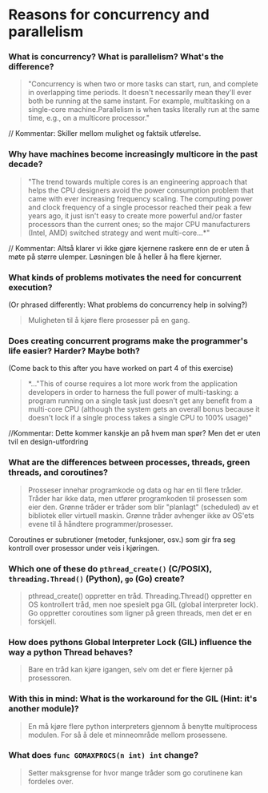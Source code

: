 # Reasons for concurrency and parallelism

 ### What is concurrency? What is parallelism? What's the difference?
 > "Concurrency is when two or more tasks can start, run, and complete in overlapping time periods. It doesn't necessarily mean they'll ever both be running at the same instant. For example, multitasking on a single-core machine.Parallelism is when tasks literally run at the same time, e.g., on a multicore processor."

// Kommentar: Skiller mellom mulighet og faktsik utførelse. 
 
 ### Why have machines become increasingly multicore in the past decade?
 > "The trend towards multiple cores is an engineering approach that helps the CPU designers avoid the power consumption problem that came with ever increasing frequency scaling. The computing power and clock frequency of a single processor reached their peak a few years ago, it just isn't easy to create more powerful and/or faster processors than the current ones; so the major CPU manufacturers (Intel, AMD) switched strategy and went multi-core...*"
 
 // Kommentar: Altså klarer vi ikke gjøre kjernene raskere enn de er uten å møte på større ulemper. Løsningen ble å heller å ha flere kjerner.
 
 ### What kinds of problems motivates the need for concurrent execution?
 (Or phrased differently: What problems do concurrency help in solving?)
 > Muligheten til å kjøre flere prosesser på en gang.
 
 ### Does creating concurrent programs make the programmer's life easier? Harder? Maybe both?
 (Come back to this after you have worked on part 4 of this exercise)
 > *..."This of course requires a lot more work from the application developers in order to harness the full power of multi-tasking: a program running on a single task just doesn't get any benefit from a multi-core CPU (although the system gets an overall bonus because it doesn't lock if a single process takes a single CPU to 100% usage)"
 
 //Kommentar: Dette kommer kanskje an på hvem man spør? Men det er uten tvil en design-utfordring
 
 ### What are the differences between processes, threads, green threads, and coroutines?
 > Prosseser innehar programkode og data og har en til flere tråder. Tråder har ikke data, men utfører programkoden til prosessen som eier den. Grønne tråder er tråder som blir "planlagt" (scheduled) av et bibliotek eller virtuell maskin. Grønne tråder avhenger ikke av OS'ets evene til å håndtere programmer/prosesser.

Coroutines er subrutioner (metoder, funksjoner, osv.) som gir fra seg kontroll over prosessor under veis i kjøringen.
 
 ### Which one of these do `pthread_create()` (C/POSIX), `threading.Thread()` (Python), `go` (Go) create?
 > pthread_create() oppretter en tråd.
 Threading.Thread() oppretter en OS kontrollert tråd, men noe spesielt pga GIL (global interpreter lock).
 Go oppretter coroutines som ligner på green threads, men det er en forskjell.
 
 ### How does pythons Global Interpreter Lock (GIL) influence the way a python Thread behaves?
 > Bare en tråd kan kjøre igangen, selv om det er flere kjerner på prosessoren.
 
 ### With this in mind: What is the workaround for the GIL (Hint: it's another module)?
 > En må kjøre flere python interpreters gjennom å benytte multiprocess modulen. For så å dele et minneområde mellom prosessene.
 
 ### What does `func GOMAXPROCS(n int) int` change? 
 > Setter maksgrense for hvor mange tråder som go corutinene kan fordeles over.
